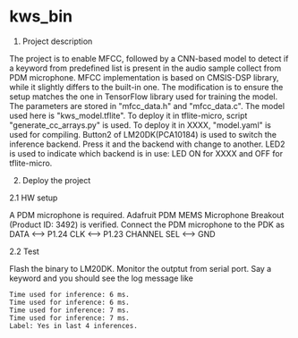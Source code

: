 # kws_bin

1. Project description

The project is to enable MFCC, followed by a CNN-based model to detect if a keyword from predefined list is present in the audio sample collect from PDM microphone.
MFCC implementation is based on CMSIS-DSP library, while it slightly differs to the built-in one. The modification is to ensure the setup matches the one in TensorFlow library used for training the model. The parameters are stored in "mfcc_data.h" and "mfcc_data.c".
The model used here is "kws_model.tflite". To deploy it in tflite-micro, script "generate_cc_arrays.py" is used. To deploy it in XXXX, "model.yaml" is used for compiling.
Button2 of LM20DK(PCA10184) is used to switch the inference backend. Press it and the backend with change to another. LED2 is used to indicate which backend is in use: LED ON for XXXX and OFF for tflite-micro.

2. Deploy the project

2.1 HW setup

A PDM microphone is required. Adafruit PDM MEMS Microphone Breakout (Product ID: 3492) is verified.
Connect the PDM microphone to the PDK as
DATA <--> P1.24
CLK <--> P1.23
CHANNEL SEL <--> GND

2.2 Test

Flash the binary to LM20DK. Monitor the outptut from serial port. Say a keyword and you should see the log message like

    Time used for inference: 6 ms.
    Time used for inference: 6 ms.
    Time used for inference: 7 ms.
    Time used for inference: 7 ms.
    Label: Yes in last 4 inferences.
